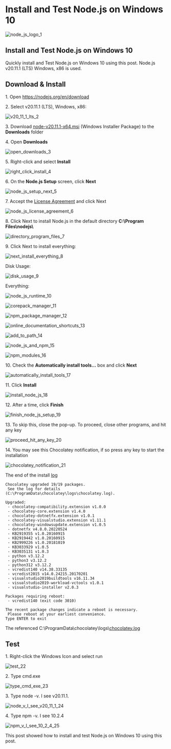 # Install and Test Node.js on Windows 10

![node_js_logo_1](node_js_logo_1.jpg)

## Install and Test Node.js on Windows 10

Quickly install and Test Node.js on Windows 10 using this post. Node.js v20.11.1 (LTS) Windows, x86 is used.

## Download & Install

1\. Open https://nodejs.org/en/download

2\. Select v20.11.1 (LTS), Windows, x86:

![v20_11_1_lts_2](v20_11_1_lts_2.png)

3\. Download [<u><span>node-v20.11.1-x64.msi</span></u>](https://nodejs.org/dist/v20.11.1/node-v20.11.1-x64.msi) (Windows Installer Package) to the **Downloads** folder

4\. Open **Downloads**

![open_downloads_3](open_downloads_3.png)

5\. Right-click and select **Install**

![right_click_install_4](right_click_install_4.png)

6\. On the **Node.js Setup** screen, click **Next**

![node_js_setup_next_5](node_js_setup_next_5.png)

7\. Accept the [License Agreement](https://drive.google.com/file/d/1eadRw2--utEgWFNThkDm77FNNuLVCMtM/view?usp=sharing) and click Next

![node_js_license_agreement_6](node_js_license_agreement_6.png)

8\. Click Next to install Node.js in the default directory **C:\\Program Files\\nodejs\\**

![directory_program_files_7](directory_program_files_7.png)

9\. Click Next to install everything:

![next_install_everything_8](next_install_everything_8.png)

Disk Usage:

![disk_usage_9](disk_usage_9.png)

Everything:

![node_js_runtime_10](node_js_runtime_10.png)

![corepack_manager_11](corepack_manager_11.png)

![npm_package_manager_12](npm_package_manager_12.png)

![online_documentation_shortcuts_13](online_documentation_shortcuts_13.png)

![add_to_path_14](add_to_path_14.png)

![node_js_and_npm_15](node_js_and_npm_15.png)

![npm_modules_16](npm_modules_16.png)

10\. Check the **Automatically install tools...** box and click **Next**

![automatically_install_tools_17](automatically_install_tools_17.png)

11\. Click **Install**

![install_node_js_18](install_node_js_18.png)

12\. After a time, click **Finish**

![finish_node_js_setup_19](finish_node_js_setup_19.png)

13\. To skip this, close the pop-up. To proceed, close other programs, and hit any key

![proceed_hit_any_key_20](proceed_hit_any_key_20.png)

14\. You may see this Chocolatey notification, if so press any key to start the installation

![chocolatey_notification_21](chocolatey_notification_21.png)

The end of the install [<u><span>log</span></u>](https://drive.google.com/file/d/1earyUI9jIZW47Kbn095M4SCsf8V9J7ec/view?usp=sharing)

```
Chocolatey upgraded 19/19 packages.
 See the log for details (C:\ProgramData\chocolatey\logs\chocolatey.log).

Upgraded:
 - chocolatey-compatibility.extension v1.0.0
 - chocolatey-core.extension v1.4.0
 - chocolatey-dotnetfx.extension v1.0.1
 - chocolatey-visualstudio.extension v1.11.1
 - chocolatey-windowsupdate.extension v1.0.5
 - dotnetfx v4.8.0.20220524
 - KB2919355 v1.0.20160915
 - KB2919442 v1.0.20160915
 - KB2999226 v1.0.20181019
 - KB3033929 v1.0.5
 - KB3035131 v1.0.3
 - python v3.12.2
 - python3 v3.12.2
 - python312 v3.12.2
 - vcredist140 v14.38.33135
 - vcredist2015 v14.0.24215.20170201
 - visualstudio2019buildtools v16.11.34
 - visualstudio2019-workload-vctools v1.0.1
 - visualstudio-installer v2.0.3

Packages requiring reboot:
 - vcredist140 (exit code 3010)

The recent package changes indicate a reboot is necessary.
 Please reboot at your earliest convenience.
Type ENTER to exit
```

The referenced C:\\ProgramData\\chocolatey\\logs\\[<u><span>chocolatey.log</span></u>](https://drive.google.com/file/d/1ewxsGI06NhKJBz4CRojKu-5RoK5Z1581/view?usp=sharing)

## Test

1\. Right-click the Windows Icon and select run

![test_22](test_22.png)

2\. Type cmd.exe

![type_cmd_exe_23](type_cmd_exe_23.png)

3\. Type node -v. I see v20.11.1.

![node_v_I_see_v20_11_1_24](node_v_I_see_v20_11_1_24.png)

4\. Type npm -v. I see 10.2.4

![npm_v_I_see_10_2_4_25](npm_v_I_see_10_2_4_25.png)

This post showed how to install and test Node.js on Windows 10 using this post.